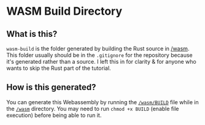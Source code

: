 # WASM Build Directory
## What is this?
`wasm-build` is the folder generated by building the Rust source in [/wasm](/wasm). This folder usually should be in the `.gitignore` for the repository because it's generated rather than a source. I left this in for clarity & for anyone who wants to skip the Rust part of the tutorial.

## How is this generated?
You can generate this Webassembly by running the [`/wasm/BUILD`](/wasm/BUILD) file while in the [`/wasm`](/wasm) directory. You may need to run `chmod +x BUILD` (enable file execution) before being able to run it. 